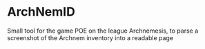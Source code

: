 # ArchNemID
Small tool for the game POE on the league Archnemesis, to parse a screenshot of the Archnem inventory into a readable page
